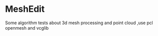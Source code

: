 # MeshEdit
Some algorithm tests about 3d mesh processing and point cloud ,use pcl openmesh and vcglib
